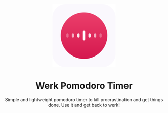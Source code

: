 <p align="center">
    <img src="https://github.com/sohaibalam67/Werk/blob/master/src/assets/icons/android-chrome-512x512.png" width="200">
</p>
<h1 align="center">Werk Pomodoro Timer</h1>

<p align="center">
    Simple and lightweight pomodoro timer to kill procrastination and get things done. Use it and get back to werk!
</p>

<img alt="" src="https://sohaibalam67-github.herokuapp.com/readme/github?id=werk_pomodoro_timer" />
